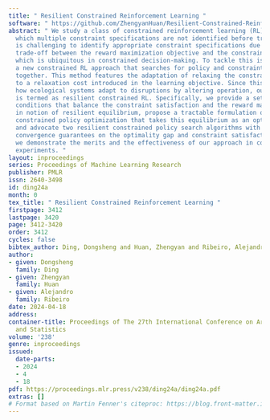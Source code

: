 ```yaml
---
title: " Resilient Constrained Reinforcement Learning "
software: " https://github.com/ZhengyanHuan/Resilient-Constrained-Reinforcement-Learning "
abstract: " We study a class of constrained reinforcement learning (RL) problems in
  which multiple constraint specifications are not identified before training. It
  is challenging to identify appropriate constraint specifications due to the undefined
  trade-off between the reward maximization objective and the constraint satisfaction,
  which is ubiquitous in constrained decision-making. To tackle this issue, we propose
  a new constrained RL approach that searches for policy and constraint specifications
  together. This method features the adaptation of relaxing the constraint according
  to a relaxation cost introduced in the learning objective. Since this feature mimics
  how ecological systems adapt to disruptions by altering operation, our approach
  is termed as resilient constrained RL. Specifically, we provide a set of sufficient
  conditions that balance the constraint satisfaction and the reward maximization
  in notion of resilient equilibrium, propose a tractable formulation of resilient
  constrained policy optimization that takes this equilibrium as an optimal solution,
  and advocate two resilient constrained policy search algorithms with non-asymptotic
  convergence guarantees on the optimality gap and constraint satisfaction. Furthermore,
  we demonstrate the merits and the effectiveness of our approach in computational
  experiments. "
layout: inproceedings
series: Proceedings of Machine Learning Research
publisher: PMLR
issn: 2640-3498
id: ding24a
month: 0
tex_title: " Resilient Constrained Reinforcement Learning "
firstpage: 3412
lastpage: 3420
page: 3412-3420
order: 3412
cycles: false
bibtex_author: Ding, Dongsheng and Huan, Zhengyan and Ribeiro, Alejandro
author:
- given: Dongsheng
  family: Ding
- given: Zhengyan
  family: Huan
- given: Alejandro
  family: Ribeiro
date: 2024-04-18
address:
container-title: Proceedings of The 27th International Conference on Artificial Intelligence
  and Statistics
volume: '238'
genre: inproceedings
issued:
  date-parts:
  - 2024
  - 4
  - 18
pdf: https://proceedings.mlr.press/v238/ding24a/ding24a.pdf
extras: []
# Format based on Martin Fenner's citeproc: https://blog.front-matter.io/posts/citeproc-yaml-for-bibliographies/
---
```

